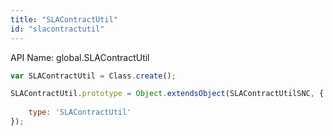 ```yaml
---
title: "SLAContractUtil"
id: "slacontractutil"
---
```


API Name: global.SLAContractUtil

```js
var SLAContractUtil = Class.create();

SLAContractUtil.prototype = Object.extendsObject(SLAContractUtilSNC, {
	
	type: 'SLAContractUtil'
});
```
